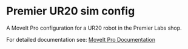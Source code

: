 # Premier UR20 sim config

A MoveIt Pro configuration for a UR20 robot in the Premier Labs shop.

For detailed documentation see: [MoveIt Pro Documentation](https://docs.picknik.ai/)
